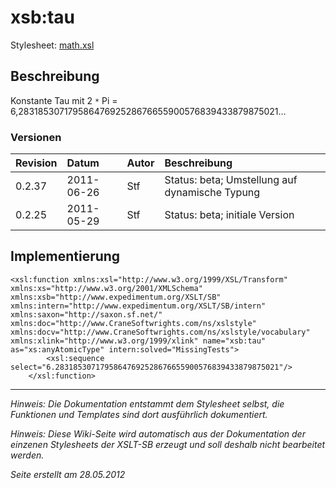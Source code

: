 # xsb:tau #

Stylesheet: [math.xsl](http://code.google.com/p/xslt-sb/source/browse/trunk/xslt-sb/math.xsl)

## Beschreibung ##
Konstante Tau mit 2 `*` Pi = 6,28318530717958647692528676655900576839433879875021…

### Versionen ###
| Revision | Datum | Autor | Beschreibung |
|:---------|:------|:------|:-------------|
| 0.2.37 | 2011-06-26 | Stf |   Status: beta;   Umstellung auf dynamische Typung   |
| 0.2.25 | 2011-05-29 | Stf |   Status: beta;   initiale Version   |


## Implementierung ##
```
<xsl:function xmlns:xsl="http://www.w3.org/1999/XSL/Transform" xmlns:xs="http://www.w3.org/2001/XMLSchema" xmlns:xsb="http://www.expedimentum.org/XSLT/SB" xmlns:intern="http://www.expedimentum.org/XSLT/SB/intern" xmlns:saxon="http://saxon.sf.net/" xmlns:doc="http://www.CraneSoftwrights.com/ns/xslstyle" xmlns:docv="http://www.CraneSoftwrights.com/ns/xslstyle/vocabulary" xmlns:xlink="http://www.w3.org/1999/xlink" name="xsb:tau" as="xs:anyAtomicType" intern:solved="MissingTests">
		<xsl:sequence select="6.28318530717958647692528676655900576839433879875021"/>
	</xsl:function>
```


---


_Hinweis: Die Dokumentation entstammt dem Stylesheet selbst, die Funktionen und Templates sind dort ausführlich dokumentiert._

_Hinweis: Diese Wiki-Seite wird automatisch aus der Dokumentation der einzenen Stylesheets der XSLT-SB erzeugt und soll deshalb nicht bearbeitet werden._

_Seite erstellt am 28.05.2012_
